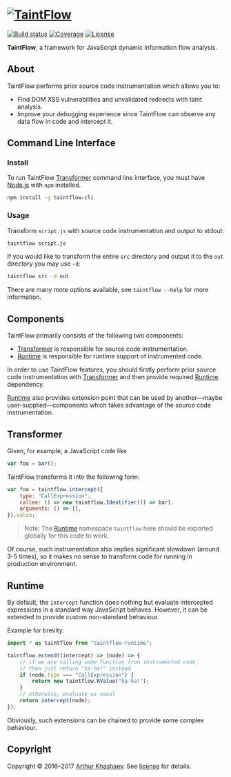 # [![TaintFlow][taintflow-logo]][TaintFlow]

[![Build status][travis-image]][travis-url]
[![Coverage][coverage-image]][coverage-url]
[![License][license-image]][license]

**TaintFlow**, a framework for JavaScript dynamic information flow analysis.

## About

TaintFlow performs prior source code instrumentation which allows you to:

* Find DOM XSS vulnerabilities and unvalidated redirects with taint analysis.
* Improve your debugging experience since TaintFlow can observe any data flow
in code and intercept it.

## Command Line Interface

### Install

To run TaintFlow [Transformer] command line interface, you must have [Node.js]
with `npm` installed.

```bash
npm install -g taintflow-cli
```

[Node.js]: https://nodejs.org/

### Usage

Transform `script.js` with source code instrumentation and output to stdout:

```bash
taintflow script.js
```

If you would like to transform the entire `src` directory and output it to the
`out` directory you may use `-d`:

```bash
taintflow src -d out
```

There are many more options available, see `taintflow --help` for more
information.

## Components

TaintFlow primarily consists of the following two components:

* [Transformer] is responsible for source code instrumentation.
* [Runtime] is responsible for runtime support of instrumented code.

In order to use TaintFlow features, you should firstly perform prior source code
instrumentation with [Transformer] and then provide required [Runtime]
dependency.

[Runtime] also provides extension point that can be used by another—maybe
user-supplied—components which takes advantage of the source code
instrumentation.

## Transformer

Given, for example, a JavaScript code like

```javascript
var foo = bar();
```

TaintFlow transforms it into the following form:

```javascript
var foo = taintflow.intercept({
    type: "CallExpression",
    callee: () => new taintflow.Identifier(() => bar),
    arguments: () => [],
}).value;
```

> Note: The [Runtime] namespace `taintflow` here should be exported globally
> for this code to work.

Of course, such instrumentation also implies significant slowdown (around 3-5
times), so it makes no sense to transform code for running in production
environment.

## Runtime

By default, the `intercept` function does nothing but evaluate intercepted
expressions in a standard way JavaScript behaves. However, it can be extended
to provide custom non-standard behaviour.

Example for brevity:

```javascript
import * as taintflow from "taintflow-runtime";

taintflow.extend((intercept) => (node) => {
    // if we are calling some function from instrumented code,
    // then just return "ha-ha!" instead
    if (node.type === "CallExpression") {
        return new taintflow.RValue("ha-ha!");
    }
    // otherwise, evaluate as usual
    return intercept(node);
});
```

Obviously, such extensions can be chained to provide some complex behaviour.

## Copyright

Copyright © 2016–2017 [Arthur Khashaev]. See [license] for details.

[Arthur Khashaev]: https://khashaev.ru
[TaintFlow]: https://taintflow.org
[license]: LICENSE.txt
[Transformer]: #transformer
[Runtime]: #runtime

[taintflow-logo]: https://taintflow.org/logo.svg
[travis-image]: https://travis-ci.com/Invizory/taintflow.svg?token=WkVhXoQxLrMaL8YrwSfP&branch=master
[travis-url]: https://travis-ci.com/Invizory/taintflow
[license-image]: https://img.shields.io/badge/license-MIT-green.svg
[coverage-image]: https://codecov.io/gh/Invizory/taintflow/branch/master/graph/badge.svg?token=4tjFZ3dqMH
[coverage-url]: https://codecov.io/gh/Invizory/taintflow

